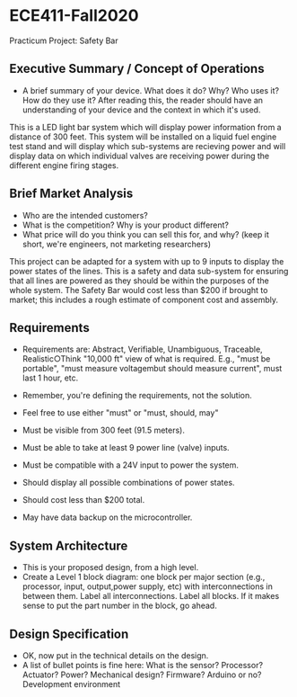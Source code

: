 # ECE411-Fall2020
Practicum Project: Safety Bar


## Executive Summary / Concept of Operations
- A brief summary of your device. What does it do? Why? Who uses it? How do they use it? After reading this, the reader should have an understanding of your device and the context in which it's used.

This is a LED light bar system which will display power information from a distance of 300 feet. This system will be installed on a liquid fuel engine test stand and will display which sub-systems are recieving power and will display data on which individual valves are receiving power during the different engine firing stages. 

## Brief Market Analysis
- Who are the intended customers?
- What is the competition? Why is your product different?
- What price will do you think you can sell this for, and why? (keep it short, we're engineers, not marketing researchers)

This project can be adapted for a system with up to 9 inputs to display the power states of the lines. This is a safety and data sub-system for ensuring that all lines are powered as they should be within the purposes of the whole system. The Safety Bar would cost less than $200 if brought to market; this includes a rough estimate of component cost and assembly.

## Requirements
- Requirements are: Abstract, Verifiable, Unambiguous, Traceable, Realistic○Think "10,000 ft" view of what is required. E.g., "must be portable", "must measure voltagembut should measure current", must last 1 hour, etc.
- Remember, you're defining the requirements, not the solution.
- Feel free to use either "must" or "must, should, may"


- Must be visible from 300 feet (91.5 meters).
- Must be able to take at least 9 power line (valve) inputs.
- Must be compatible with a 24V input to power the system.
- Should display all possible combinations of power states.
- Should cost less than $200 total.
- May have data backup on the microcontroller.

## System Architecture
- This is your proposed design, from a high level.
- Create a Level 1 block diagram: one block per major section (e.g., processor, input, output,power supply, etc) with interconnections in between them. Label all interconnections. Label all blocks. If it makes sense to put the part number in the block, go ahead.

## Design Specification
- OK, now put in the technical details on the design.
- A list of bullet points is fine here: What is the sensor? Processor? Actuator? Power? Mechanical design? Firmware? Arduino or no? Development environment
